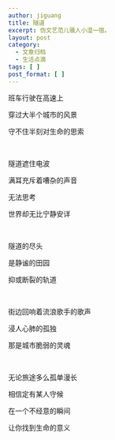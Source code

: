 ```yaml
---
author: jiguang
title: 隧道
excerpt: 伪文艺范儿骚人小湿一宿。
layout: post
category:
  - 文章归档
  - 生活点滴
tags: [ ]
post_format: [ ]
---
```

班车行驶在高速上

穿过大半个城市的风景

守不住半刻对生命的思索

 

隧道遮住电波

满耳充斥着嘈杂的声音

无法思考

世界却无比宁静安详

 

隧道的尽头

是静谧的田园

抑或断裂的轨道

 

街边回响着流浪歌手的歌声

浸人心肺的孤独

那是城市脆弱的灵魂

 

无论旅途多么孤单漫长

相信定有某人守候

在一个不经意的瞬间

让你找到生命的意义

 

 